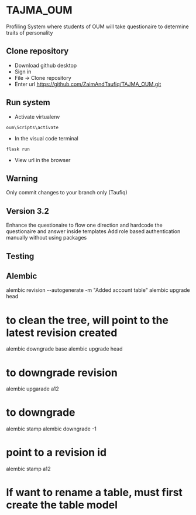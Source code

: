 # TAJMA_OUM
Profiling System where students of OUM will take questionaire to determine traits of personality


## Clone repository
- Download github desktop
- Sign in 
- File -> Clone repository
- Enter url https://github.com/ZaimAndTaufiq/TAJMA_OUM.git

## Run system
- Activate virtualenv
```
oum\Scripts\activate
```
- In the visual code terminal 
```
flask run
```

- View url in the browser

## Warning
Only commit changes to your branch only (Taufiq)

## Version 3.2
Enhance the questionaire to flow one direction and hardcode the questionaire and answer inside templates
Add role based authentication manually without using packages

## Testing

## Alembic
alembic revision --autogenerate -m "Added account table"
alembic upgrade head

# to clean the tree, will point to the latest revision created
alembic downgrade base
alembic upgrade head

# to downgrade revision 
alembic upgarade a12

# to downgrade
alembic stamp <revision>
alembic downgrade -1

# point to a revision id
alembic stamp a12

# If want to rename a table, must first create the table model
